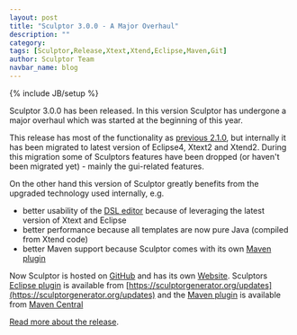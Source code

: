 ```yaml
---
layout: post
title: "Sculptor 3.0.0 - A Major Overhaul"
description: ""
category: 
tags: [Sculptor,Release,Xtext,Xtend,Eclipse,Maven,Git]
author: Sculptor Team
navbar_name: blog
---
```

{% include JB/setup %}

Sculptor 3.0.0 has been released. In this version Sculptor has undergone a major overhaul which was started at the beginning of this year.

This release has most of the functionality as [previous 2.1.0][4], but internally it has been migrated to latest version of Eclipse4, Xtext2 and Xtend2. During this migration some of Sculptors features have been dropped (or haven't been migrated yet) - mainly the gui-related features.

On the other hand this version of Sculptor greatly benefits from the upgraded technology used internally, e.g.

* better usability of the [DSL editor][3] because of leveraging the latest version of Xtext and Eclipse
* better performance because all templates are now pure Java (compiled from Xtend code)
* better Maven support because Sculptor comes with its own [Maven plugin][2]

Now Sculptor is hosted on [GitHub](https://github.com/sculptor) and has its own [Website](https://sculptorgenerator.org).
Sculptors [Eclipse plugin][3] is available from [https://sculptorgenerator.org/updates](https://sculptorgenerator.org/updates) and the [Maven plugin][2] is available from [Maven Central](https://search.maven.org/#search%7Cga%7C1%7Cg%3A%22org.sculptorgenerator%22)


[Read more about the release][1].

   [1]: /documentation/whats-new#version-300
   [2]: /documentation/maven-plugin
   [3]: /documentation/eclipse-plugin
   [4]: /documentation/whats-new#version-210

